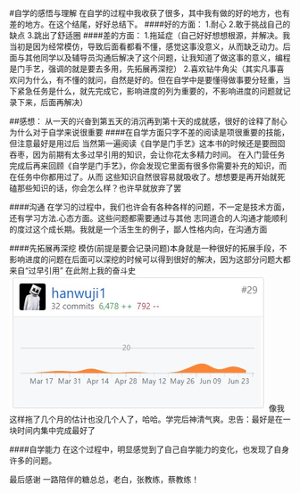 #自学的感悟与理解
在自学的过程中我收获了很多，其中我有做的好的地方，也有差的地方。在这个结尾，好好总结下。
####好的方面：
1.耐心  2.敢于挑战自己的缺点  3.跳出了舒适圈
####差的方面：
1.拖延症（自己好好想想根源，并解决。我当初是因为经常模仿，导致后面看都看不懂，感觉这事没意义，从而缺乏动力。后面与其他同学以及辅导员沟通后解决了这个问题，让我知道了做这事的意义，编程是门手艺，强调的就是要去多用，先拓展再深挖）  2.喜欢钻牛角尖（其实凡事喜欢问为什么，有不懂的就问，自然是好的。但在自学中是要懂得做事要分轻重，当下紧急任务是什么，就先完成它，影响进度的列为重要的，不影响进度的问题就记录下来，后面再解决）

##感想：
从一天的兴奋到第五天的消沉再到第十天的成就感，很好的诠释了耐心为什么对于自学来说很重要
####在自学方面只字不差的阅读是项很重要的技能，但注意最好是用过后
当然第一遍阅读《自学是门手艺》这本书的时候还是要囫囵吞枣，因为前期有太多过早引用的知识，会让你花太多精力时间。
在入门营任务完成后再来回顾《自学是门手艺》，你会发现它里面有很多你需要补充的知识，而在任务中你都用过了。从而
这些知识自然很容易就吸收了。想想要是再开始就死磕那些知识的话，你会怎么样？也许早就放弃了罢

####沟通
在学习的过程中，我们也许会有各种各样的问题，不一定是技术方面，还有学习方法.心态方面。这些问题都需要通过与其他
志同道合的人沟通才能顺利的度过这个成长期。我就是一个活生生的例子，鄙人性格内向，在沟通方面

####先拓展再深挖
模仿(前提是要会记录问题)本身就是一种很好的拓展手段，不影响进度的问题在后面可以深挖的时候可以得到很好的解决，因为这部分问题大都来自“过早引用”
在此附上我的奋斗史
![学习情况](./assets/学习情况.jpg)
像我这样拖了几个月的估计也没几个人了，哈哈。学完后神清气爽。忠告：最好是在一块时间内集中完成最好了

####自学能力
在这个过程中，明显感觉到了自己自学能力的变化，也发现了自身许多的问题。

最后感谢
一路陪伴的糖总总，老白，张教练，蔡教练！